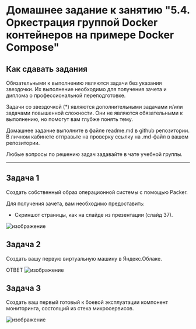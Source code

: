 # Домашнее задание к занятию "5.4. Оркестрация группой Docker контейнеров на примере Docker Compose"

## Как сдавать задания

Обязательными к выполнению являются задачи без указания звездочки. Их выполнение необходимо для получения зачета и диплома о профессиональной переподготовке.

Задачи со звездочкой (*) являются дополнительными задачами и/или задачами повышенной сложности. Они не являются обязательными к выполнению, но помогут вам глубже понять тему.

Домашнее задание выполните в файле readme.md в github репозитории. В личном кабинете отправьте на проверку ссылку на .md-файл в вашем репозитории.

Любые вопросы по решению задач задавайте в чате учебной группы.

---

## Задача 1

Создать собственный образ операционной системы с помощью Packer.

Для получения зачета, вам необходимо предоставить:
- Скриншот страницы, как на слайде из презентации (слайд 37).

![изображение](https://user-images.githubusercontent.com/89098193/183238438-13b87549-34ef-4059-9c11-590b02651956.png)


## Задача 2

Создать вашу первую виртуальную машину в Яндекс.Облаке.

ОТВЕТ 
![изображение](https://user-images.githubusercontent.com/89098193/183238751-6e8caf85-32ab-4158-87ea-bb0aa5d7652c.png)


## Задача 3

Создать ваш первый готовый к боевой эксплуатации компонент мониторинга, состоящий из стека микросервисов.

![изображение](https://user-images.githubusercontent.com/89098193/163630156-81cc1de4-9aa4-40b6-bfe7-af33a9702632.png)


